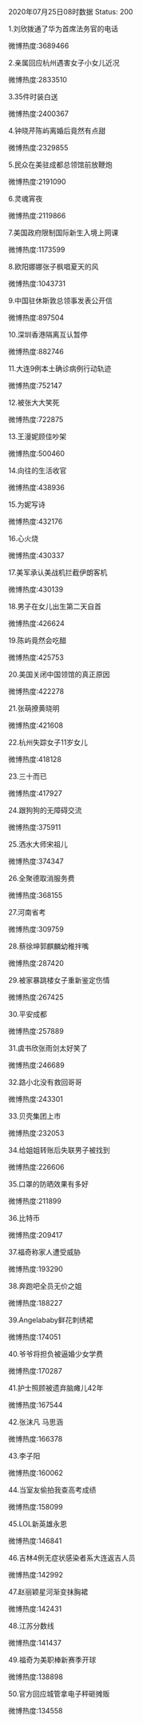 2020年07月25日08时数据
Status: 200

1.刘欣拨通了华为首席法务官的电话

微博热度:3689466

2.亲属回应杭州遇害女子小女儿近况

微博热度:2833510

3.35件时装白送

微博热度:2400367

4.钟晓芹陈屿离婚后竟然有点甜

微博热度:2329855

5.民众在美驻成都总领馆前放鞭炮

微博热度:2191090

6.灵魂宵夜

微博热度:2119866

7.美国政府限制国际新生入境上网课

微博热度:1173599

8.欧阳娜娜张子枫唱夏天的风

微博热度:1043731

9.中国驻休斯敦总领事发表公开信

微博热度:897504

10.深圳香港隔离互认暂停

微博热度:882746

11.大连9例本土确诊病例行动轨迹

微博热度:752147

12.被张大大笑死

微博热度:722875

13.王漫妮顾佳吵架

微博热度:500460

14.向往的生活收官

微博热度:438936

15.为妮写诗

微博热度:432176

16.心火烧

微博热度:430337

17.美军承认美战机拦截伊朗客机

微博热度:430139

18.男子在女儿出生第二天自首

微博热度:426624

19.陈屿竟然会吃醋

微博热度:425753

20.美国关闭中国领馆的真正原因

微博热度:422278

21.张萌撩黄晓明

微博热度:421608

22.杭州失踪女子11岁女儿

微博热度:418128

23.三十而已

微博热度:417927

24.跟狗狗的无障碍交流

微博热度:375911

25.洒水大师宋祖儿

微博热度:374347

26.全聚德取消服务费

微博热度:368155

27.河南省考

微博热度:309759

28.蔡徐坤郭麒麟幼稚拌嘴

微博热度:287420

29.被家暴跳楼女子重新鉴定伤情

微博热度:267425

30.平安成都

微博热度:257889

31.虞书欣张雨剑太好笑了

微博热度:246689

32.路小北没有救回哥哥

微博热度:243301

33.贝壳集团上市

微博热度:232053

34.给姐姐转账后失联男子被找到

微博热度:226606

35.口罩的防晒效果有多好

微博热度:211899

36.比特币

微博热度:209417

37.福奇称家人遭受威胁

微博热度:193290

38.奔跑吧全员无价之姐

微博热度:188227

39.Angelababy鲜花刺绣裙

微博热度:174051

40.爷爷将担负被逼婚少女学费

微博热度:170287

41.护士照顾被遗弃脑瘫儿42年

微博热度:167544

42.张沫凡 马思涵

微博热度:166378

43.李子阳

微博热度:160062

44.当室友偷拍我查高考成绩

微博热度:158099

45.LOL新英雄永恩

微博热度:146841

46.吉林4例无症状感染者系大连返吉人员

微博热度:142992

47.赵丽颖星河渐变抹胸裙

微博热度:142431

48.江苏分数线

微博热度:141437

49.福奇为美职棒新赛季开球

微博热度:138898

50.官方回应城管拿电子秤砸摊贩

微博热度:134558

